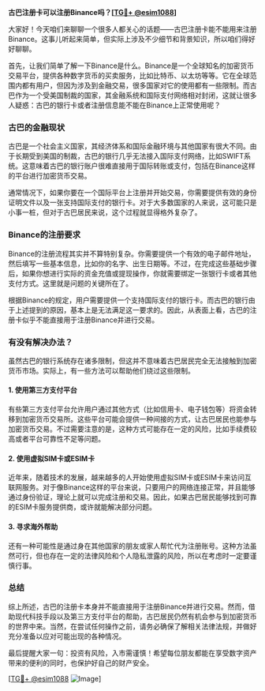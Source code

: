 **古巴注册卡可以注册Binance吗？[[TG💪+ @esim1088](https://t.me/s/esim1088)]**

大家好！今天咱们来聊聊一个很多人都关心的话题——古巴注册卡能不能用来注册Binance。这事儿听起来简单，但实际上涉及不少细节和背景知识，所以咱们得好好聊聊。

首先，让我们简单了解一下Binance是什么。Binance是一个全球知名的加密货币交易平台，提供各种数字货币的买卖服务，比如比特币、以太坊等等。它在全球范围内都有用户，但因为涉及到金融交易，很多国家对它的使用都有一些限制。而古巴作为一个受美国制裁的国家，其金融系统和国际支付网络相对封闭，这就让很多人疑惑：古巴的银行卡或者注册信息能不能在Binance上正常使用呢？

### 古巴的金融现状

古巴是一个社会主义国家，其经济体系和国际金融环境与其他国家有很大不同。由于长期受到美国的制裁，古巴的银行几乎无法接入国际支付网络，比如SWIFT系统。这意味着古巴的银行账户很难直接用于国际转账或支付，包括在Binance这样的平台进行加密货币交易。

通常情况下，如果你要在一个国际平台上注册并开始交易，你需要提供有效的身份证明文件以及一张支持国际支付的银行卡。对于大多数国家的人来说，这可能只是小事一桩，但对于古巴居民来说，这个过程就显得格外复杂了。

### Binance的注册要求

Binance的注册流程其实并不算特别复杂。你需要提供一个有效的电子邮件地址，然后填写一些基本信息，比如你的名字、出生日期等。不过，在完成这些基础步骤后，如果你想进行实际的资金充值或提现操作，你就需要绑定一张银行卡或者其他支付方式。这里就是问题的关键所在了。

根据Binance的规定，用户需要提供一个支持国际支付的银行卡。而古巴的银行由于上述提到的原因，基本上是无法满足这一要求的。因此，从表面上看，古巴的注册卡似乎不能直接用于注册Binance并进行交易。

### 有没有解决办法？

虽然古巴的银行系统存在诸多限制，但这并不意味着古巴居民完全无法接触到加密货币市场。实际上，有一些方法可以帮助他们绕过这些限制。

#### 1. 使用第三方支付平台

有些第三方支付平台允许用户通过其他方式（比如信用卡、电子钱包等）将资金转移到加密货币交易所。这些平台可能会提供一种间接的方式，让古巴居民也能参与加密货币交易。不过需要注意的是，这种方式可能存在一定的风险，比如手续费较高或者平台可靠性不足等问题。

#### 2. 使用虚拟SIM卡或ESIM卡

近年来，随着技术的发展，越来越多的人开始使用虚拟SIM卡或ESIM卡来访问互联网服务。对于像Binance这样的平台来说，只要用户的网络连接正常，并且能够通过身份验证，理论上就可以完成注册和交易。因此，如果古巴居民能够找到可靠的ESIM卡服务提供商，或许就能解决部分问题。

#### 3. 寻求海外帮助

还有一种可能性是通过身在其他国家的朋友或家人帮忙代为注册账号。这种方法虽然可行，但也存在一定的法律风险和个人隐私泄露的风险，所以在考虑时一定要谨慎行事。

### 总结

综上所述，古巴的注册卡本身并不能直接用于注册Binance并进行交易。然而，借助现代科技手段以及第三方支付平台的帮助，古巴居民仍然有机会参与到加密货币的世界中来。当然，在尝试任何操作之前，请务必确保了解相关法律法规，并做好充分准备以应对可能出现的各种情况。

最后提醒大家一句：投资有风险，入市需谨慎！希望每位朋友都能在享受数字资产带来的便利的同时，也保护好自己的财产安全。

[[TG💪+ @esim1088](https://t.me/s/esim1088) ![Image](https://i.postimg.cc/4NQfJmqS/Snipaste-2025-05-13-00-14-12.png)]